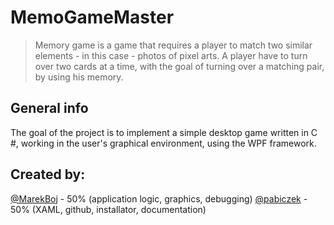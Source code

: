 # MemoGameMaster
> Memory game is a game that requires a player to match two similar elements - in this case - photos of pixel arts.
A player have to turn over two cards at a time, with the goal of turning over a matching pair, by using his memory.


## General info
The goal of the project is to implement a simple desktop game written in C #, working in the user's graphical environment, using the WPF framework.

## Created by:
[@MarekBoj](https://github.com/MarekBoj) - 50% (application logic, graphics, debugging)
[@pabiczek](https://github.com/pabiczek) - 50% (XAML, github, installator, documentation)
